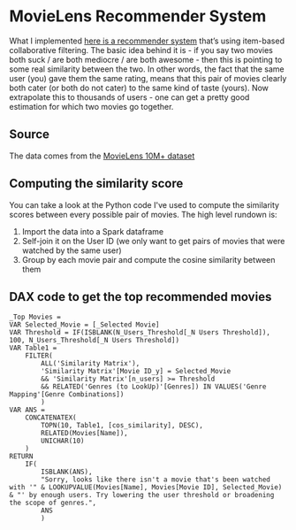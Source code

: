 # MovieLens Recommender System

What I implemented [here is a recommender system](https://www.gazikeu.com/work/get-me-a-movie) that’s using item-based collaborative filtering. The basic idea behind it is - if you say two movies both suck / are both mediocre / are both awesome - then this is pointing to some real similarity between the two. In other words, the fact that the same user (you) gave them the same rating, means that this pair of movies clearly both cater (or both do not cater) to the same kind of taste (yours). Now extrapolate this to thousands of users - one can get a pretty good estimation for which two movies go together.

## Source

The data comes from the [MovieLens 10M+ dataset](https://grouplens.org/datasets/movielens/10m/)

## Computing the similarity score

You can take a look at the Python code I've used to compute the similarity scores between every possible pair of movies. The high level rundown is:
1. Import the data into a Spark dataframe
2. Self-join it on the User ID (we only want to get pairs of movies that were watched by the same user) 
3. Group by each movie pair and compute the cosine similarity between them

## DAX code to get the top recommended movies

```
_Top Movies = 
VAR Selected_Movie = [_Selected Movie]
VAR Threshold = IF(ISBLANK(N_Users_Threshold[_N Users Threshold]), 100, N_Users_Threshold[_N Users Threshold])
VAR Table1 =
    FILTER(
        ALL('Similarity Matrix'),
        'Similarity Matrix'[Movie ID_y] = Selected_Movie
        && 'Similarity Matrix'[n_users] >= Threshold
        && RELATED('Genres (to LookUp)'[Genres]) IN VALUES('Genre Mapping'[Genre Combinations])
        )
VAR ANS =
    CONCATENATEX(
        TOPN(10, Table1, [cos_similarity], DESC),
        RELATED(Movies[Name]),
        UNICHAR(10)
    )
RETURN
    IF(
        ISBLANK(ANS),
        "Sorry, looks like there isn't a movie that's been watched with '" & LOOKUPVALUE(Movies[Name], Movies[Movie ID], Selected_Movie) & "' by enough users. Try lowering the user threshold or broadening the scope of genres.",
        ANS
        )
```
